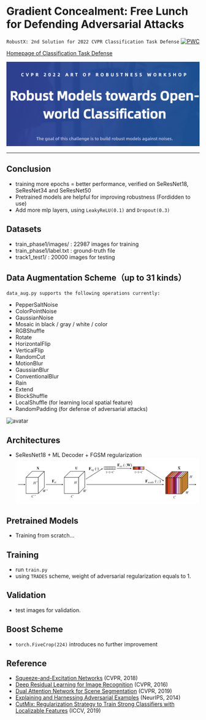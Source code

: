 # Gradient Concealment: Free Lunch for Defending Adversarial Attacks

`RobustX: 2nd Solution for 2022 CVPR Classification Task Defense`
[![PWC](https://img.shields.io/endpoint.svg?url=https://paperswithcode.com/badge/imagenet-21k-pretraining-for-the-masses/multi-label-classification-on-ms-coco)](https://paperswithcode.com/sota/multi-label-classification-on-ms-coco?p=imagenet-21k-pretraining-for-the-masses)<br>

[Homepage of Classification Task Defense](https://aisafety.sensetime.com/#/competitionDetail?id=3)

<img src="https://github.com/ForeverPs/Robust-Classification/blob/main/data/cvpr.png" width="800px"/>

---

## Conclusion
- training more epochs = better performance, verified on SeResNet18, SeResNet34 and SeResNet50
- Pretrained models are helpful for improving robustness (Fordidden to use)
- Add more mlp layers, using `LeakyReLU(0.1)` and `Dropout(0.3)`



## Datasets
- train_phase1/images/ : 22987 images for training
- train_phase1/label.txt : ground-truth file
- track1_test1/ : 20000 images for testing

## Data Augmentation Scheme（up to 31 kinds）
`data_aug.py supports the following operations currently:`
- PepperSaltNoise
- ColorPointNoise
- GaussianNoise
- Mosaic in black / gray / white / color
- RGBShuffle
- Rotate
- HorizontalFlip
- VerticalFlip
- RandomCut
- MotionBlur
- GaussianBlur
- ConventionalBlur
- Rain
- Extend
- BlockShuffle
- LocalShuffle (for learning local spatial feature)
- RandomPadding (for defense of adversarial attacks)

![avatar](https://github.com/ForeverPs/Robust-Classification/blob/main/data_aug_test/demo.png)

## Architectures
- SeResNet18 + ML Decoder + FGSM regularization
![avatar](https://github.com/ForeverPs/Robust-Classification/blob/main/data_aug_test/senet.png)

## Pretrained Models
- Training from scratch...

## Training
- run `train.py`
- using `TRADES` scheme, weight of adversarial regularization equals to 1.

## Validation
- test images for validation.

## Boost Scheme
- `torch.FiveCrop(224)` introduces no further improvement

## Reference
- [Squeeze-and-Excitation Networks](https://arxiv.org/abs/1709.01507) (CVPR, 2018)
- [Deep Residual Learning for Image Recognition](https://openaccess.thecvf.com/content_cvpr_2016/papers/He_Deep_Residual_Learning_CVPR_2016_paper.pdf) (CVPR, 2016)
- [Dual Attention Network for Scene Segmentation](https://openaccess.thecvf.com/content_CVPR_2019/papers/Fu_Dual_Attention_Network_for_Scene_Segmentation_CVPR_2019_paper.pdf) (CVPR, 2019)
- [Explaining and Harnessing Adversarial Examples](https://arxiv.org/abs/1412.6572) (NeurIPS, 2014)
- [CutMix: Regularization Strategy to Train Strong Classifiers with Localizable Features](https://arxiv.org/pdf/1905.04899v2.pdf) (ICCV, 2019)
